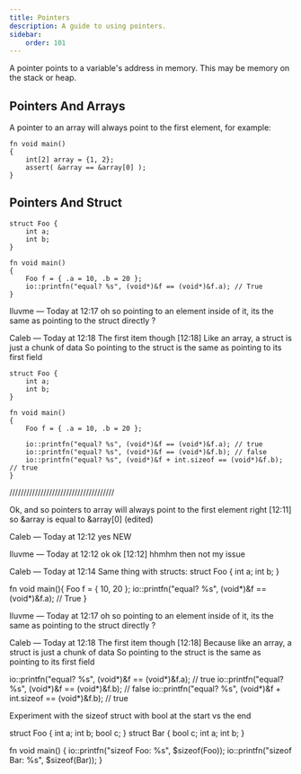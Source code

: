 ```yaml
---
title: Pointers
description: A guide to using pointers.
sidebar:
    order: 101
---
```




A pointer points to a variable's address in memory. This may be memory on the stack or heap.

## Pointers And Arrays

A pointer to an array will always point to the first element, for example:

```c3
fn void main()
{
    int[2] array = {1, 2}; 
    assert( &array == &array[0] );
}
```

## Pointers And Struct

```c3
struct Foo {
    int a;
    int b;
}

fn void main()
{
    Foo f = { .a = 10, .b = 20 };
    io::printfn("equal? %s", (void*)&f == (void*)&f.a); // True
}
```

Iluvme — Today at 12:17
oh so pointing to an element inside of it, its the same as pointing to the struct directly ?

Caleb — Today at 12:18
The first item though
[12:18]
Like an array, a struct is just a chunk of data
So pointing to the struct is the same as pointing to its first field

```c3
struct Foo {
    int a;
    int b;
}

fn void main()
{
    Foo f = { .a = 10, .b = 20 };

    io::printfn("equal? %s", (void*)&f == (void*)&f.a); // true
    io::printfn("equal? %s", (void*)&f == (void*)&f.b); // false
    io::printfn("equal? %s", (void*)&f + int.sizeof == (void*)&f.b); // true
}

```


<!-- Experiment with the sizeof struct with bool at the start vs the end

struct Foo {
    int a;
    int b;
    bool c;
}
struct Bar {
    bool c;
    int a;
    int b;
}

fn void main() 
{
    io::printfn("sizeof Foo: %s", $sizeof(Foo));
    io::printfn("sizeof Bar: %s", $sizeof(Bar));
} -->



/////////////////////////////////////


Ok, and so pointers to array will always point to the first element right
[12:11]
so &array is equal to &array[0] (edited)

Caleb — Today at 12:12
yes
NEW

Iluvme — Today at 12:12
ok ok
[12:12]
hhmhm then not my issue

Caleb — Today at 12:14
Same thing with structs:
struct Foo {
    int a;
    int b;
}

fn void main(){
    Foo f = { 10, 20 };
    io::printfn("equal? %s", (void*)&f == (void*)&f.a); // True
}

Iluvme — Today at 12:17
oh so pointing to an element inside of it, its the same as pointing to the struct directly ?

Caleb — Today at 12:18
The first item though
[12:18]
Because like an array, a struct is just a chunk of data
So pointing to the struct is the same as pointing to its first field


io::printfn("equal? %s", (void*)&f == (void*)&f.a); // true
io::printfn("equal? %s", (void*)&f == (void*)&f.b); // false
io::printfn("equal? %s", (void*)&f + int.sizeof == (void*)&f.b); // true



Experiment with the sizeof struct with bool at the start vs the end

struct Foo {
    int a;
    int b;
    bool c;
}
struct Bar {
    bool c;
    int a;
    int b;
}

fn void main() 
{
    io::printfn("sizeof Foo: %s", $sizeof(Foo));
    io::printfn("sizeof Bar: %s", $sizeof(Bar));
}